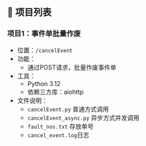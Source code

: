 ## 🚀 项目列表

### 项目1：事件单批量作废
- 位置：`/cancelEvent`
- 功能：
  - 通过POST请求，批量作废事件单
- 工具：
  - Python 3.12
  - 依赖三方库：aiohttp
- 文件说明：
  - `cancelEvent.py` 普通方式调用
  - `cancelEvent_async.py` 异步方式并发调用
  - `fault_nos.txt` 存放单号
  - `cancel_event.log`日志
